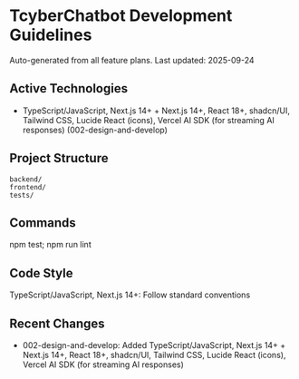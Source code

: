 # TcyberChatbot Development Guidelines

Auto-generated from all feature plans. Last updated: 2025-09-24

## Active Technologies
- TypeScript/JavaScript, Next.js 14+ + Next.js 14+, React 18+, shadcn/UI, Tailwind CSS, Lucide React (icons), Vercel AI SDK (for streaming AI responses) (002-design-and-develop)

## Project Structure
```
backend/
frontend/
tests/
```

## Commands
npm test; npm run lint

## Code Style
TypeScript/JavaScript, Next.js 14+: Follow standard conventions

## Recent Changes
- 002-design-and-develop: Added TypeScript/JavaScript, Next.js 14+ + Next.js 14+, React 18+, shadcn/UI, Tailwind CSS, Lucide React (icons), Vercel AI SDK (for streaming AI responses)

<!-- MANUAL ADDITIONS START -->
<!-- MANUAL ADDITIONS END -->